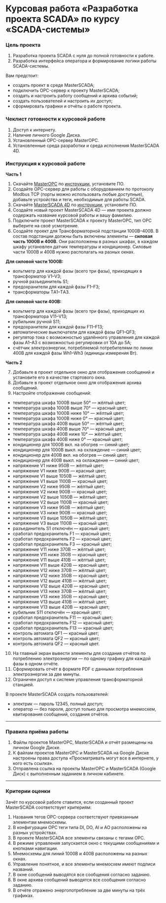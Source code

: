 # Курсовая работа «Разработка проекта SCADA» по курсу «SCADA-системы»

### Цель проекта

1. Разработка проекта SCADA с нуля до полной готовности к работе.
2. Разработка интерфейса оператора и формирование логики работы SCADA-системы.

Вам предстоит:

- создать проект в среде MasterSCADA;
- подключить OPC-сервер к проекту MasterSCADA;
- создать и настроить работу сообщений и архива событий;
- создать пользователей и настроить их доступ;
- сформировать графики и отчёты о работе проекта.

### Чеклист готовности к курсовой работе

1. Доступ к интернету.
2. Наличие личного Google Диска.
3. Установленный OPC-сервер MasterOPC.
4. Установленные среда разработки и среда исполнения MasterSCADA 4D.

### Инструкция к курсовой работе

**Часть 1**

1. Скачайте [MasterOPC](https://insat.ru/products/?category=1666) по [инструкции](https://u.netology.ru/backend/uploads/lms/content_assets/file/3224/%D0%98%D0%BD%D1%81%D1%82%D1%80%D1%83%D0%BA%D1%86%D0%B8%D1%8F_%D0%BF%D0%BE_%D0%B7%D0%B0%D0%B3%D1%80%D1%83%D0%B7%D0%BA%D0%B5_%D0%9F%D0%9E_MasterOPC.docx), установите ПО.
2. Создайте OPC-сервер для работы с оборудованием по протоколу Modbus TCP (порты можно использовать любые доступные), добавьте устройства и теги, необходимые для работы SCADA.
3. Скачайте [MasterSCADA 4D](https://masterscada.ru/download4) по [инструкции](https://u.netology.ru/backend/uploads/lms/content_assets/file/3225/%D0%98%D0%BD%D1%81%D1%82%D1%80%D1%83%D0%BA%D1%86%D0%B8%D1%8F_%D0%BF%D0%BE_%D0%B7%D0%B0%D0%B3%D1%80%D1%83%D0%B7%D0%BA%D0%B5_%D0%9F%D0%9E_MastersSCADA_4D.docx), установите ПО.
4. Создайте новый проект MasterSCADA 4D — имя проекта должно содержать название курсовой работы и вашу фамилию.
5. Подключите проект MasterSCADA к проекту MasterOPC, тип OPC выберите на своё усмотрение.
6. Создайте проект для Трансформаторной подстанции 1000В–400В. В состав подстанции должны быть включены элементы — **силовая часть 1000В и 400В.** Они расположены в разных шкафах, в каждом шкафу установлен датчик температуры и кондиционер. Силовые части 1000В и 400В нужно располагать на разных окнах.
    
**Для силовой части 1000В:**  

- вольтметр для каждой фазы (всего три фазы), приходящих в трансформатор V1–V3;
- ручной разъединитель S1;
- предохранители для каждой фазы F1–F3;
- трансформаторы ТA1–ТA3.
    
**Для силовой части 400В:**
    
- вольтметр для каждой фазы (всего три фазы), приходящих из трансформатора V11–V13;
- рубильник ручной S11;
- предохранители для каждой фазы F11–F13;
- автоматические выключатели для каждой фазы QF1–QF3;
- регулятор тока с возможностью удалённого управления для каждой фазы A1–A3 с возможностью регулировки от 10А до 5А;
- счётчик электроэнергии, потребляемой потребителями по линии 400В для каждой фазы Wh1–Wh3 (единицы измерения Вт).
 
**Часть 2** 
 
7. Добавьте в проект отдельное окно для отображения сообщений и установите его в качестве стартового окна.
8. Добавьте в проект отдельное окно для отображения архива сообщений.
9. Настройте отображение сообщений:
 - температура шкафа 1000В выше 50° — жёлтый цвет; 
 - температура шкафа 1000В выше 70° — красный цвет; 
 - температура шкафа 1000В ниже 10° — жёлтый цвет; 
 - температура шкафа 1000В ниже 0° — красный цвет; 
 - температура шкафа 400В выше 50° — жёлтый цвет; 
 - температура шкафа 400В выше 70° — красный цвет; 
 - температура шкафа 400В ниже 10° — жёлтый цвет; 
 - температура шкафа 400В ниже 0° — красный цвет; 
 - кондиционер для 1000В вкл. на обогрев — синий цвет;
 - кондиционер для 1000В выкл. на охлаждение — синий цвет;
 - кондиционер для 400В вкл. на обогрев — синий цвет;
 - кондиционер для 400В выкл. на охлаждение — синий цвет;
 - напряжение V1 ниже 950В — жёлтый цвет;
 - напряжение V1 ниже 900В — красный цвет;
 - напряжение V1 выше 1050В — жёлтый цвет; 
 - напряжение V1 выше 1100В — красный цвет;
 - напряжение V2 ниже 950В — жёлтый цвет; 
 - напряжение V2 ниже 900В — красный цвет;
 - напряжение V2 выше 1050В — жёлтый цвет; 
 - напряжение V2 выше 1100В — красный цвет;
 - напряжение V3 ниже 950В — жёлтый цвет; 
 - напряжение V3 ниже 900В — красный цвет;
 - напряжение V3 выше 1050В — жёлтый цвет; 
 - напряжение V3 выше 1100В — красный цвет;
 - разъединитель S1 отключён — красный цвет;
 - сработал предохранитель F1 — красный цвет;
 - сработал предохранитель F2 — красный цвет;
 - сработал предохранитель F3 — красный цвет;
 - напряжение V11 ниже 370В — жёлтый цвет; 
 - напряжение V11 ниже 350В — красный цвет;
 - напряжение V11 выше 410В — жёлтый цвет; 
 - напряжение V11 выше 420В — красный цвет;
 - напряжение V12 ниже 370В — жёлтый цвет;
 - напряжение V12 ниже 350В — красный цвет;
 - напряжение V12 выше 410В — жёлтый цвет; 
 - напряжение V12 выше 420В — красный цвет;
 - напряжение V13 ниже 370В — жёлтый цвет; 
 - напряжение V13 ниже 350В — красный цвет;
 - напряжение V13 выше 410В — жёлтый цвет; 
 - напряжение V13 выше 420В — красный цвет;
 - рубильник S11 отключён — красный цвет;
 - сработал предохранитель F11 — красный цвет;
 - сработал предохранитель F12 — красный цвет;
 - сработал предохранитель F13 — красный цвет;
 - контроль автомата QF1 — красный цвет;
 - контроль автомата QF2 — красный цвет;
 - контроль автомата QF2 — красный цвет.

10. На главный экран вывести элементы для создания отчётов по потреблению электроэнергии — по одному графику для каждой фазы в одном отчёте.
11. Сформировать отчёт в формате PDF с данными потребления электроэнергии за две минуты.
12. Ограничен доступ к системе управления трансформаторной станцией.

В проекте MasterSCADA создать пользователей:

 - электрик — пароль 12345, полный доступ;
 - оператор — без пароля, доступ только для просмотра мнемосхем, квитирования сообщений, создания отчётов. 

-----

### Правила приёма работы

1. Файлы проектов MasterOPC, MasterSCADA и отчёт размещены на личном Google Диске.
2. К файлам проектов MasterOPC и MasterSCADA на Google Диске настроены права доступа «Просматривать могут все в интернете, у кого есть ссылка».
3. Отправлена ссылка на проекты MasterOPC и MasterSCADA (Google Диск) с выполненным заданием в личном кабинете.

-----

### Критерии оценки

Зачёт по курсовой работе ставится, если созданный проект MasterSCADA соответствует критериям:

1. Названия тегов OPC-сервера соответствуют привязанным элементам мнемосхемы.
2. В конфигурации OPC теги типа DI, DO, AI и AO расположены на разных устройствах.
3. В проекте MasterSCADA все элементы связаны с тегами ОРС.
4. В режиме управления запускается окно с текущими сообщениями и кнопками навигации.
5. Мнемосхемы для линий 1000В и 400В расположены на разных окнах.
6. Управление понятное, и все элементы мнемосхем имеют подписи названий.
7. В окне сообщений выводятся все сообщения согласно заданию.
8. В окне архива сообщений выводятся все сообщения согласно заданию.
9. В отчёте отражено энергопотребление за две минуты на трёх графиках.
